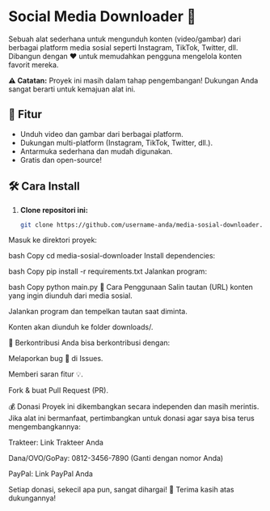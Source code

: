 # Social Media Downloader 🚀

Sebuah alat sederhana untuk mengunduh konten (video/gambar) dari berbagai platform media sosial seperti Instagram, TikTok, Twitter, dll. Dibangun dengan ❤️ untuk memudahkan pengguna mengelola konten favorit mereka.

**⚠️ Catatan:** Proyek ini masih dalam tahap pengembangan! Dukungan Anda sangat berarti untuk kemajuan alat ini.

## 🌟 Fitur
- Unduh video dan gambar dari berbagai platform.
- Dukungan multi-platform (Instagram, TikTok, Twitter, dll.).
- Antarmuka sederhana dan mudah digunakan.
- Gratis dan open-source!

## 🛠️ Cara Install
1. **Clone repositori ini:**
   ```bash
   git clone https://github.com/username-anda/media-sosial-downloader.git
Masuk ke direktori proyek:

bash
Copy
cd media-sosial-downloader
Install dependencies:

bash
Copy
pip install -r requirements.txt
Jalankan program:

bash
Copy
python main.py
📸 Cara Penggunaan
Salin tautan (URL) konten yang ingin diunduh dari media sosial.

Jalankan program dan tempelkan tautan saat diminta.

Konten akan diunduh ke folder downloads/.

🤝 Berkontribusi
Anda bisa berkontribusi dengan:

Melaporkan bug 🐛 di Issues.

Memberi saran fitur 💡.

Fork & buat Pull Request (PR).

💰 Donasi
Proyek ini dikembangkan secara independen dan masih merintis. Jika alat ini bermanfaat, pertimbangkan untuk donasi agar saya bisa terus mengembangkannya:

Trakteer: Link Trakteer Anda

Dana/OVO/GoPay: 0812-3456-7890 (Ganti dengan nomor Anda)

PayPal: Link PayPal Anda

Setiap donasi, sekecil apa pun, sangat dihargai! 🙏
Terima kasih atas dukungannya!
